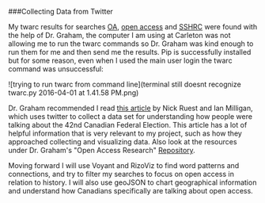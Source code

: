 ###Collecting Data from Twitter

My twarc results for searches [OA](https://github.com/1991MelJ/Open-Notebook-/blob/master/Final%20Project/mel-oa.csv), [open access](https://github.com/1991MelJ/Open-Notebook-/blob/master/Final%20Project/mel-openaccess.csv) and [SSHRC](https://github.com/1991MelJ/Open-Notebook-/blob/master/Final%20Project/mel-sshrc.csv) were found with the help of Dr. Graham, the computer I am using at Carleton was not allowing me to run the twarc commands so Dr. Graham was kind enough to run them for me and then send me the results. Pip is successfully installed but for some reason, even when I used the main user login the twarc command was unsuccessful:
 
![trying to run twarc from command line](terminal still doesnt recognize twarc.py  2016-04-01 at 1.41.58 PM.png)

Dr. Graham recommended I read [this article](https://github.com/1991MelJ/ELXN42-Article/blob/master/elxn42.md) by Nick Ruest and Ian Milligan, which uses twitter to collect a data set for understanding how people were talking about the 42nd Canadian Federal Election. This article has a lot of helpful information that is very relevant to my project, such as how they approached collecting and visualizing data. Also look at the resources under Dr. Graham's "Open Access Research" [Repository](https://github.com/1991MelJ/hist3907o/blob/master/workbook/docs/Open-Access-Research/Open-Access-Research.md).

Moving forward I will use Voyant and RizoViz to find word patterns and connections, and try to filter my searches to focus on open access in relation to history. I will also use geoJSON to chart geographical information and understand how Canadians specifically are talking about open access. 


